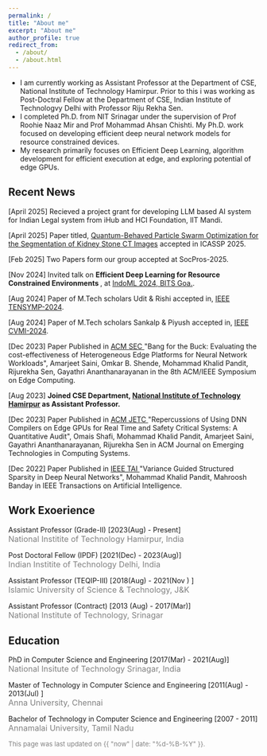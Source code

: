 ```yaml
---
permalink: /
title: "About me"
excerpt: "About me"
author_profile: true
redirect_from: 
  - /about/
  - /about.html
---
```

<!--
#<p align="center"> 
#  <img src="https://github.com/khalidpandit/.github.io/tree/master/images/photo.jpg" alt="Photo" style="width: 250px;"/> 
#</p> -->

<!-- {% assign join_date = "22 July 2017"|date: "%m %Y" %}	
{% assign years = 'now'| minus : join_date  %} -->
* I am currently working as Assistant Professor at the Department of CSE, National Institute of Technology Hamirpur. Prior to this i was working as Post-Doctral Fellow at the Department of CSE, Indian Institute of Technologvy Delhi with Professor Riju Rekha Sen.
* I completed Ph.D. from NIT Srinagar under the supervision of Prof Roohie Naaz Mir and Prof Mohammad Ahsan Chishti. My Ph.D. work focused on developing efficient deep neural network models for resource constrained devices.
*  My research primarily focuses on Efficient Deep Learning, algorithm development for efficient execution at edge, and exploring potential of edge GPUs. 

## Recent News
<p class="common_list bullet_list edu_list">[April 2025] Recieved a project grant for developing LLM based AI system for Indian Legal system from iHub and HCI Foundation, IIT Mandi.</p>
<p class="common_list bullet_list edu_list">[April 2025] Paper titled, <a href="https://ieeexplore.ieee.org/abstract/document/10887634"> Quantum-Behaved Particle Swarm Optimization for the Segmentation of Kidney Stone CT Images</a> accepted in ICASSP 2025.</p>
<p class="common_list bullet_list edu_list">[Feb 2025] Two Papers form our group accepted at SocPros-2025.</p>
<p class="common_list bullet_list edu_list">[Nov 2024] Invited talk on <b>Efficient Deep Learning for Resource Constrained Environments </b>, at <a href="https://indoml.in/pan-india-forum.php">IndoML 2024, BITS Goa.</a>.</p>
<p class="common_list bullet_list edu_list">[Aug 2024] Paper of M.Tech scholars Udit & Rishi accepted in, <a href="https://ieeedelhi-tensymp2024.org/"> IEEE TENSYMP-2024</a>.</p>
<p class="common_list bullet_list edu_list">[Aug 2024] Paper of M.Tech scholars Sankalp & Piyush accepted in, <a href="https://cvmi2024.iiita.ac.in/"> IEEE CVMI-2024</a>.</p>
<p class="common_list bullet_list edu_list">[Dec 2023] Paper Published in <a href="https://ieeexplore.ieee.org/abstract/document/10419280"> ACM SEC </a> "Bang for the Buck: Evaluating the cost-effectiveness of Heterogeneous Edge Platforms for Neural Network Workloads", Amarjeet Saini, Omkar B. Shende, Mohammad Khalid Pandit, Rijurekha Sen, Gayathri Ananthanarayanan in the 8th ACM/IEEE Symposium on Edge Computing.
</p>
<p class="common_list bullet_list edu_list">[Aug 2023] <b>Joined CSE Department, <a href="https://nith.ac.in"> National Institute of Technology Hamirpur</a> as Assistant Professor.</b></p>
<p class="common_list bullet_list edu_list">[Dec 2023] Paper Published in <a href="https://dl.acm.org/doi/full/10.1145/3611016"> ACM JETC </a> "Repercussions of Using DNN Compilers on Edge GPUs for Real Time and Safety Critical Systems: A Quantitative Audit", Omais Shafi, Mohammad Khalid Pandit, Amarjeet Saini, Gayathri Ananthanarayanan, Rijurekha Sen in ACM Journal on Emerging Technologies in Computing Systems.</p>
<p class="common_list bullet_list edu_list">[Dec 2022] Paper Published in <a href="https://ieeexplore.ieee.org/abstract/document/9947280"> IEEE TAI </a> "Variance Guided Structured Sparsity in Deep Neural Networks", Mohammad Khalid Pandit, Mahroosh Banday in IEEE Transactions on Artificial Intelligence.</p>

## Work Exoerience
<p class="common_list bullet_list edu_list"> Assistant Professor (Grade-II) [2023(Aug) - Present]
<br><font size="3" color="gray"> National Institite of Technology Hamirpur, India</font>
</p>
<p class="common_list bullet_list edu_list"> Post Doctoral Fellow (IPDF) [2021(Dec) - 2023(Aug)]
<br><font size="3" color="gray"> Indian Institite of Technology Delhi, India</font>
</p>
<p class="common_list bullet_list edu_list"> Assistant Professor (TEQIP-III) [2018(Aug) - 2021(Nov ) ]
<br><font size="3" color="gray"> Islamic University of Science & Technology, J&K</font>
</p>
<p class="common_list bullet_list edu_list"> Assistant Professor (Contract) [2013 (Aug) - 2017(Mar)]
<br><font size="3" color="gray"> National Institute of Technology, Srinagar</font>
</p>

## Education
<p class="common_list bullet_list edu_list"> PhD in Computer Science and Engineering [2017(Mar) - 2021(Aug)]
<br><font size="3" color="gray"> National Insitute of Technology Srinagar, India</font>
</p>
<p class="common_list bullet_list edu_list"> Master of Technology in Computer Science and Engineering [2011(Aug) - 2013(Jul) ]
<br><font size="3" color="gray"> Anna University, Chennai</font>
</p>
<p class="common_list bullet_list edu_list"> Bachelor of Technology in Computer Science and Engineering [2007 - 2011]
<br><font size="3" color="gray"> Annamalai University, Tamil Nadu</font>
</p>

<!--
## Teaching Assistant
*  <a href="http://www.cse.iitd.ac.in/~subodh/courses/COL100/"> Introduction to Computer Science (COL100)</a>
* <a> Computer Architecture (COL216) </a>
* <a>Digital Logic and System Design (COL215) </a>
* <a>Cloud Computing (COL733) </a>
* <a href="http://www.cse.iitd.ernet.in/~amitk/SemII-2018/main.html">Data Structures (COL106) </a>
* <a>Software Lab </a>
* <a> Computer Architecture (COL216) </a>
* <a> Data Structures(COL106) </a>
-->


<font size="2" color="gray">This page was last updated on {{ "now" | date: "%d-%B-%Y" }}.</font>
